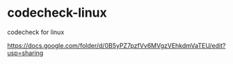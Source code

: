 codecheck-linux
===============

codecheck for linux

https://docs.google.com/folder/d/0B5yPZ7pzfVv6MVgzVEhkdmVaTEU/edit?usp=sharing
